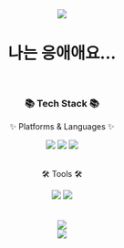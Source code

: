 <div align=center>
	<img src="https://capsule-render.vercel.app/api?type=waving&color=auto&height=200&section=header&text=ORI-Muchim&fontSize=90" />	
</div>
<div align=center>
	<h1>나는 응애애요...</h1>
	<br>
	<h3>📚 Tech Stack 📚</h3>
	<p>✨ Platforms & Languages ✨</p>
</div>
<div align="center">
	<img src="https://img.shields.io/badge/C-A8B9CC?style=flat&logo=HTML5&logoColor=white" />
	<img src="https://img.shields.io/badge/Python-3776AB?style=flat&logo=Conda-Forge&logoColor=white" />
	<img src="https://img.shields.io/badge/HTML5-E34F26?style=flat&logo=HTML5&logoColor=white" />
</div>
<br>
<div align=center>
	<p>🛠 Tools 🛠</p>
</div>
<div align=center>
	<img src="https://img.shields.io/badge/Visual%20Studio%20Code-007ACC?style=flat&logo=VisualStudioCode&logoColor=white" />
	<img src="https://img.shields.io/badge/Visual%20Studio-5C2D91?style=flat&logo=VisualStudioCode&logoColor=white" />
</div>
<br>
<div align=center>
	<br>
<img src="https://github-readme-stats.vercel.app/api/top-langs/?username=ORI-Muchim&layout=compact&theme=dark">
	  <br>
<img src="https://github-readme-stats.vercel.app/api?username=ORI-Muchim&show_icons=true&theme=dark">
<br>
</div>
